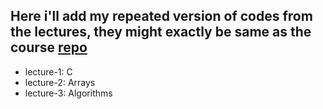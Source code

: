 ## Here i'll add my repeated version of codes from the lectures, they might exactly be same as the course [repo](https://github.com/cs50/lectures)

- lecture-1: C
- lecture-2: Arrays
- lecture-3: Algorithms